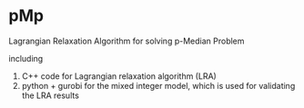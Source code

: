 # pMp

Lagrangian Relaxation Algorithm for solving p-Median Problem

including 
1) C++ code for Lagrangian relaxation algorithm (LRA)
2)  python + gurobi for the mixed integer model, which is used for validating the LRA results 
